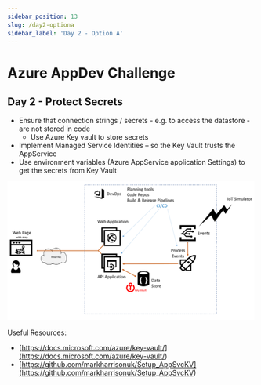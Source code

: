 ```yaml
---
sidebar_position: 13
slug: /day2-optiona
sidebar_label: 'Day 2 - Option A'
---
```

# Azure AppDev Challenge

## Day 2 - Protect Secrets

- Ensure that connection strings / secrets - e.g. to access the datastore - are not stored in code
  - Use Azure Key vault to store secrets
- Implement Managed Service Identities – so the Key Vault trusts the AppService
- Use environment variables (Azure AppService application Settings) to get the secrets from Key Vault

![alttext](../images/slide14.png)

Useful Resources:

- [https://docs.microsoft.com/azure/key-vault/](<https://docs.microsoft.com/azure/key-vault/>)
- [https://github.com/markharrisonuk/Setup_AppSvcKV](<https://github.com/markharrisonuk/Setup_AppSvcKV>)
